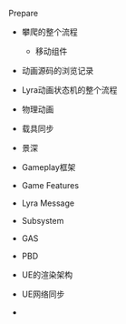 Prepare

- 攀爬的整个流程

  - 移动组件

- 动画源码的浏览记录

- Lyra动画状态机的整个流程

- 物理动画

- 载具同步

- 景深

- Gameplay框架

- Game Features

- Lyra Message 

- Subsystem

- GAS

- PBD

- UE的渲染架构

- UE网络同步

- 

  